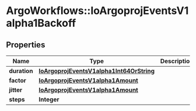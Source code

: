 # ArgoWorkflows::IoArgoprojEventsV1alpha1Backoff

## Properties
Name | Type | Description | Notes
------------ | ------------- | ------------- | -------------
**duration** | [**IoArgoprojEventsV1alpha1Int64OrString**](IoArgoprojEventsV1alpha1Int64OrString.md) |  | [optional] 
**factor** | [**IoArgoprojEventsV1alpha1Amount**](IoArgoprojEventsV1alpha1Amount.md) |  | [optional] 
**jitter** | [**IoArgoprojEventsV1alpha1Amount**](IoArgoprojEventsV1alpha1Amount.md) |  | [optional] 
**steps** | **Integer** |  | [optional] 


